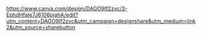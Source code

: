 https://www.canva.com/design/DAGO9If2zvc/3-EphdHfaIe7J6106pjahA/edit?utm_content=DAGO9If2zvc&utm_campaign=designshare&utm_medium=link2&utm_source=sharebutton
